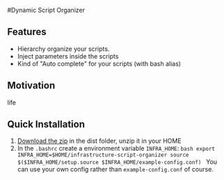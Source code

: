#Dynamic Script Organizer
## Features
 - Hierarchy organize your scripts.
 - Inject parameters inside the scripts
 - Kind of "Auto complete" for your scripts (with bash alias)

## Motivation
  life
## Quick Installation

  1. [Download the zip](https://github.com/ruioliveiras/dynamic-script-organizer/raw/master/infrastructure-script-organizer.zip) in the dist folder, unzip it in your HOME
  2. In the `.bashrc` create a environment variable `INFRA_HOME`:
    ````bash
    export INFRA_HOME=$HOME/infrastructure-script-organizer
    source $($INFRA_HOME/setup.source $INFRA_HOME/example-config.conf)
    ````
    You can use your own config rather than `example-config.conf` of course.
